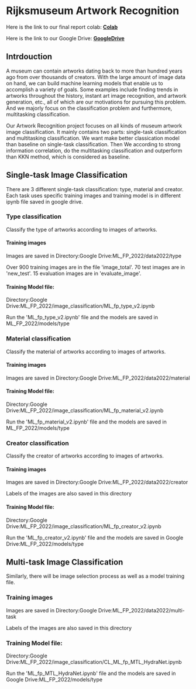 # Rijksmuseum Artwork Recognition


Here is the link to our final report colab:
**[Colab](https://colab.research.google.com/drive/1aiCmiGC7pgI-zHdeYGDP-HsO1pCe2c57)**

Here is the link to our Google Drive:
**[GoogleDrive](https://drive.google.com/drive/folders/1Xhwar5cj1hoIX1ZtUu4GIYaPtt70c9rv?usp=sharing)**

## Intrdouction
A museum can contain artworks dating back to more than hundred years ago from over thousands of creators. With the large amount of image data on hand, we can build machine learning models that enable us to accomplish a variety of goals. Some examples include finding trends in artworks throughout the history, instant art image recognition, and artwork generation, etc., all of which are our motivations for pursuing this problem. And we majorly focus on the classification problem and furthermore, multitasking classification.

Our Artwork Recognition project focuses on all kinds of museum artwork image classification. It mainly contains two parts: single-task classification and multitasking classification. We want make better classication model than baseline on single-task classification. Then We according to strong information correlation, do the multitasking classification and outperform than KKN method, which is considered as baseline.

## Single-task Image Classification
There are 3 different single-task classification: type, material and creator. Each task uses specific training images and training model is in different ipynb file saved in google drive.

### Type classification
Classify the type of artworks according to images of artworks.
#### Training images 
Images are saved in Directory:Google Drive:ML_FP_2022/data2022/type

Over 900 training images are in the file 'image_total'. 70 test images are in 'new_test'. 15 evaluation images are in 'evaluate_image'.
#### Training Model file: 
Directory:Google Drive:ML_FP_2022/image_classification/ML_fp_type_v2.ipynb

Run the 'ML_fp_type_v2.ipynb' file and the models are saved in ML_FP_2022/models/type

### Material classification
Classify the material of artworks according to images of artworks.
#### Training images 
Images are saved in Directory:Google Drive:ML_FP_2022/data2022/material
#### Training Model file: 
Directory:Google Drive:ML_FP_2022/image_classification/ML_fp_material_v2.ipynb

Run the 'ML_fp_material_v2.ipynb' file and the models are saved in ML_FP_2022/models/type

### Creator classification
Classify the creator of artworks according to images of artworks.
#### Training images 
Images are saved in Directory:Google Drive:ML_FP_2022/data2022/creator

Labels of the images are also saved in this directory
#### Training Model file: 
Directory:Google Drive:ML_FP_2022/image_classification/ML_fp_creator_v2.ipynb

Run the 'ML_fp_creator_v2.ipynb' file and the models are saved in Google Drive:ML_FP_2022/models/type

## Multi-task Image Classification
Similarly, there will be image selection process as well as a model training file.
### Training images 
Images are saved in Directory:Google Drive:ML_FP_2022/data2022/multi-task

Labels of the images are also saved in this directory
### Training Model file: 
Directory:Google Drive:ML_FP_2022/image_classification/CL_ML_fp_MTL_HydraNet.ipynb

Run the 'ML_fp_MTL_HydraNet.ipynb' file and the models are saved in Google Drive:ML_FP_2022/models/type

